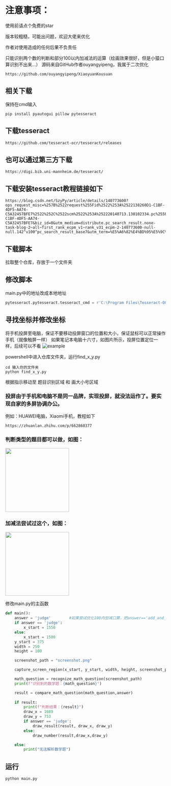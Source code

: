 # 注意事项：

使用前请点个免费的star

版本较粗糙，可能出问题，欢迎大佬来优化

作者对使用造成的任何后果不负责任

只能识别两个数的判断和部分100以内加减法的运算（绘画效果很好，但是小猿口算识别不出来...）
源码来自GitHub作者ouyangyipeng，我属于二次优化
```
https://github.com/ouyangyipeng/XiaoyuanKousuan
```



## 相关下载
保持在cmd输入
```shell
pip install pyautogui pillow pytesseract
```

## 下载tesseract

```
https://github.com/tesseract-ocr/tesseract/releases
```
## 也可以通过第三方下载
```
https://digi.bib.uni-mannheim.de/tesseract/
```
## 下载安装tesseract教程链接如下
```
https://blog.csdn.net/SzyPy/article/details/140773600?ops_request_misc=%257B%2522request%255Fid%2522%253A%2522138260D1-C1BF-4DF5-AA74-C5A32457BFE7%2522%252C%2522scm%2522%253A%252220140713.130102334.pc%255Fall.%2522%257D&request_id=138260D1-C1BF-4DF5-AA74-C5A32457BFE7&biz_id=0&utm_medium=distribute.pc_search_result.none-task-blog-2~all~first_rank_ecpm_v1~rank_v31_ecpm-2-140773600-null-null.142^v100^pc_search_result_base7&utm_term=%E5%A6%82%E4%BD%95%E5%9C%A8%20Windows%20%E4%B8%8A%E5%AE%89%E8%A3%85%20Tesseract%20%E5%B9%B6%E6%B7%BB%E5%8A%A0%E4%B8%AD%E6%96%87%E8%AF%AD%E8%A8%80%E6%94%AF%E6%8C%81&spm=1018.2226.3001.4187
```


## 下载脚本
拉取整个仓库，存放于一个文件夹

## 修改脚本

main.py中的地址改成本地地址
```python
pytesseract.pytesseract.tesseract_cmd = r'C:\Program Files\Tesseract-OCR\tesseract.exe'\
```

## 寻找坐标并修改坐标

将手机投屏至电脑，保证不要移动投屏窗口的位置和大小，保证鼠标可以正常操作手机（就像触屏一样）
如果笔记本电脑十六寸，如图片所示，投屏位置定位一样，后续可以不看
![example](https://github.com/user-attachments/assets/a34c6ecc-86ae-4042-bb8a-91008f385f94)


powershell中进入仓库文件夹，运行find_x_y.py
```shell
cd 输入你的文件夹
python find_x_y.py
```

根据指示移动至 题目识别区域 和 画大小号区域

### 投屏由于手机和电脑不是同一品牌，实现投屏，就没法运作了。要实现自家的多屏协调办公。
例如：HUAWEI电脑，Xiaomi手机，教程如下
```
https://zhuanlan.zhihu.com/p/662860377
```

### 判断类型的题目都可以做，如图：
<img src="https://github.com/user-attachments/assets/677d5309-3151-4a9e-80f9-d2ae5a4fbf61" width="200"/>

### 加减法尝试过这个，如图：
<img src="https://github.com/user-attachments/assets/64aeea97-b49a-4321-8203-5c8d7f845348" width="200"/>



修改main.py的主函数
```python
def main():
    answer = 'judge'        #如果尝试优化100内加减口算，把answer=='add_and_abstract'
    if answer == 'judge':
        x_start = 1550
    else:
        x_start = 1500
    y_start = 375
    width = 250
    height = 100

    screenshot_path = "screenshot.png"

    capture_screen_region(x_start, y_start, width, height, screenshot_path)

    math_question = recognize_math_question(screenshot_path)
    print(f"识别到的数学题：{math_question}")

    result = compare_math_question(math_question,answer)
    
    if result:
        print(f"判断结果：{result}")
        draw_x = 1689
        draw_y = 753
        if answer == 'judge':
            draw_result(result, draw_x, draw_y)
        else:
            draw_number(result,draw_x,draw_y)

    else:
        print("无法解析数学题")
```


## 运行
```shell
python main.py
```
